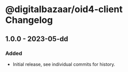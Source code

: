 # @digitalbazaar/oid4-client Changelog

## 1.0.0 - 2023-05-dd

### Added
- Initial release, see individual commits for history.
